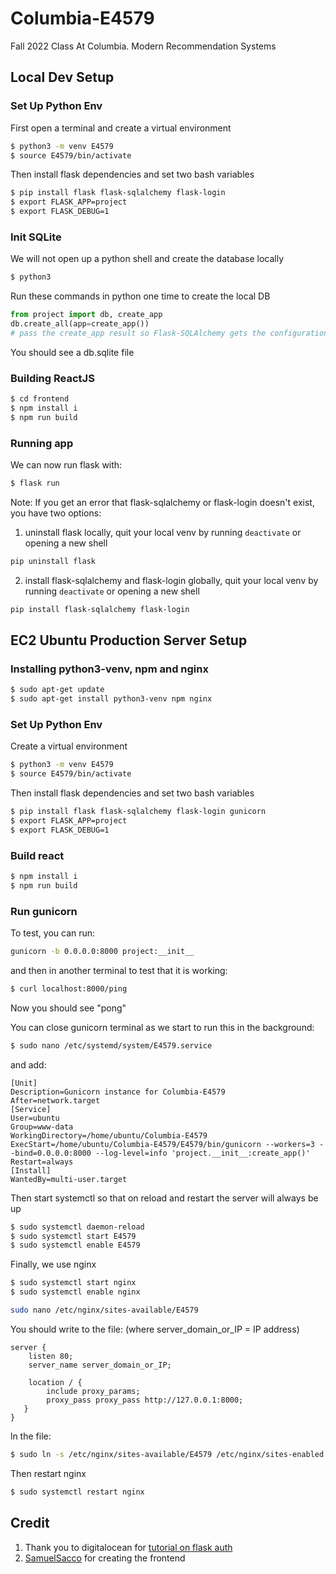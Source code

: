 # Columbia-E4579
Fall 2022 Class At Columbia. Modern Recommendation Systems

## Local Dev Setup

### Set Up Python Env
First open a terminal and create a virtual environment
```bash
$ python3 -m venv E4579
$ source E4579/bin/activate
```

Then install flask dependencies and set two bash variables
```bash
$ pip install flask flask-sqlalchemy flask-login
$ export FLASK_APP=project
$ export FLASK_DEBUG=1
```

### Init SQLite

We will not open up a python shell and create the database locally
```bash
$ python3
```

Run these commands in python one time to create the local DB
```python
from project import db, create_app
db.create_all(app=create_app()) 
# pass the create_app result so Flask-SQLAlchemy gets the configuration.
```
You should see a db.sqlite file

### Building ReactJS
```bash
$ cd frontend
$ npm install i
$ npm run build
```

### Running app
We can now run flask with:
```bash
$ flask run
```

Note: If you get an error that flask-sqlalchemy or flask-login doesn't exist, you have two options:
1. uninstall flask locally, quit your local venv by running `deactivate` or opening a new shell
```bash
pip uninstall flask
```
2. install flask-sqlalchemy and flask-login globally, quit your local venv by running `deactivate` or opening a new shell
```bash
pip install flask-sqlalchemy flask-login
```

## EC2 Ubuntu Production Server Setup

### Installing python3-venv, npm and nginx

```bash
$ sudo apt-get update
$ sudo apt-get install python3-venv npm nginx
```

### Set Up Python Env
Create a virtual environment
```bash
$ python3 -m venv E4579
$ source E4579/bin/activate
```

Then install flask dependencies and set two bash variables
```bash
$ pip install flask flask-sqlalchemy flask-login gunicorn
$ export FLASK_APP=project
$ export FLASK_DEBUG=1
```

### Build react
```bash
$ npm install i
$ npm run build
```

### Run gunicorn 

To test, you can run:
```bash
gunicorn -b 0.0.0.0:8000 project:__init__
```

and then in another terminal to test that it is working:
```bash
$ curl localhost:8000/ping
```
Now you should see "pong"

You can close gunicorn terminal as we start to run this in the background:
```bash
$ sudo nano /etc/systemd/system/E4579.service
```

and add:
```text
[Unit]
Description=Gunicorn instance for Columbia-E4579
After=network.target
[Service]
User=ubuntu
Group=www-data
WorkingDirectory=/home/ubuntu/Columbia-E4579
ExecStart=/home/ubuntu/Columbia-E4579/E4579/bin/gunicorn --workers=3 --bind=0.0.0.0:8000 --log-level=info 'project.__init__:create_app()'
Restart=always
[Install]
WantedBy=multi-user.target
```

Then start systemctl so that on reload and restart the server will always be up
```bash
$ sudo systemctl daemon-reload
$ sudo systemctl start E4579
$ sudo systemctl enable E4579
```

Finally, we use nginx
```bash
$ sudo systemctl start nginx
$ sudo systemctl enable nginx
```

```bash
sudo nano /etc/nginx/sites-available/E4579
```

You should write to the file: (where server_domain_or_IP = IP address)
```text
server {
    listen 80;
    server_name server_domain_or_IP;

    location / {
        include proxy_params;
        proxy_pass proxy_pass http://127.0.0.1:8000;
   }
}
```

ln the file:
```bash
$ sudo ln -s /etc/nginx/sites-available/E4579 /etc/nginx/sites-enabled
```

Then restart nginx
```bash
$ sudo systemctl restart nginx
```


## Credit
1. Thank you to digitalocean for [tutorial on flask auth](https://www.digitalocean.com/community/tutorials/how-to-add-authentication-to-your-app-with-flask-login)
2. [SamuelSacco](https://github.com/SamuelSacco) for creating the frontend